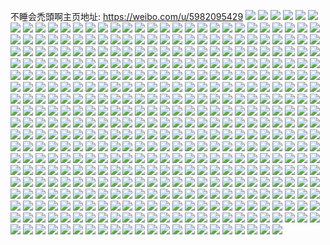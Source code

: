 不睡会禿頭啊主页地址: https://weibo.com/u/5982095429 
![](https://wx4.sinaimg.cn/mw2000/006wQgi9ly1h90rmzqkwyj32dc35shdu.jpg) 
![](https://wx4.sinaimg.cn/mw2000/006wQgi9ly1h90rn0rjvpj32yo2yo7wj.jpg) 
![](https://wx4.sinaimg.cn/mw2000/006wQgi9ly1h90rn1kns1j32dc35snpe.jpg) 
![](https://wx4.sinaimg.cn/mw2000/006wQgi9ly1h90rn2ijv1j32yo2yox6q.jpg) 
![](https://wx4.sinaimg.cn/mw2000/006wQgi9ly1h90bn3jb0nj30tz12ddix.jpg) 
![](https://wx4.sinaimg.cn/mw2000/006wQgi9ly1h906v0vy0zj30zg1bagq7.jpg) 
![](https://wx4.sinaimg.cn/mw2000/006wQgi9ly1h906v0npxjj30vl163qd4.jpg) 
![](https://wx4.sinaimg.cn/mw2000/006wQgi9ly1h906v1ap5oj30mm130tnu.jpg) 
![](https://wx4.sinaimg.cn/mw2000/006wQgi9ly1h906v1v9baj30mv129h2h.jpg) 
![](https://wx4.sinaimg.cn/mw2000/006wQgi9ly1h906v2mqgdj31sc2ds1ky.jpg) 
![](https://wx4.sinaimg.cn/mw2000/006wQgi9ly1h906v592spj32dc35s4qs.jpg) 
![](https://wx4.sinaimg.cn/mw2000/006wQgi9ly1h906v7t5daj32dc35s7wj.jpg) 
![](https://wx4.sinaimg.cn/mw2000/006wQgi9ly1h906vaditmj335s2dc4qr.jpg) 
![](https://wx4.sinaimg.cn/mw2000/006wQgi9ly1h906vcej6lj33co4gw7wl.jpg) 
![](https://wx4.sinaimg.cn/mw2000/006wQgi9ly1h7wmzw3yy4j34gw3co1l0.jpg) 
![](https://wx4.sinaimg.cn/mw2000/006wQgi9ly1h7vr9a1q47j30u00sbn04.jpg) 
![](https://wx4.sinaimg.cn/mw2000/006wQgi9ly1h7prgl520rj34gw3coqv7.jpg) 
![](https://wx4.sinaimg.cn/mw2000/006wQgi9ly1h7nl9pvve5j31400u07aj.jpg) 
![](https://wx4.sinaimg.cn/mw2000/006wQgi9ly1h7nfmq2x5gj34gw3cou0y.jpg) 
![](https://wx4.sinaimg.cn/mw2000/006wQgi9ly1h7neskgq9zj31hw1zub29.jpg) 
![](https://wx4.sinaimg.cn/mw2000/006wQgi9ly1h7neslli0uj31zu1hwe81.jpg) 
![](https://wx4.sinaimg.cn/mw2000/006wQgi9ly1h7jpgj8asoj33402c0e82.jpg) 
![](https://wx4.sinaimg.cn/mw2000/006wQgi9ly1h7gse07fyxj30u00vcgmz.jpg) 
![](https://wx4.sinaimg.cn/mw2000/006wQgi9ly1h7gse0jdzvj30u00uxwlh.jpg) 
![](https://wx4.sinaimg.cn/mw2000/006wQgi9ly1h7gse0t2q6j30u00umqci.jpg) 
![](https://wx4.sinaimg.cn/mw2000/006wQgi9ly1h7gse14kdkj30u00ut0u8.jpg) 
![](https://wx4.sinaimg.cn/mw2000/006wQgi9ly1h7g3ctx4fbj30u01b4aj3.jpg) 
![](https://wx4.sinaimg.cn/mw2000/006wQgi9ly1h7bqxlg0wyj32sj23enpd.jpg) 
![](https://wx4.sinaimg.cn/mw2000/006wQgi9ly1h7aoy22bntj30qy10odgi.jpg) 
![](https://wx4.sinaimg.cn/mw2000/006wQgi9ly1h7af8ai23zj34gw3co7kp.jpg) 
![](https://wx4.sinaimg.cn/mw2000/006wQgi9ly1h78j245kvkj30u00tmwhe.jpg) 
![](https://wx4.sinaimg.cn/mw2000/006wQgi9ly1h78j49bkj7j30u016fn5e.jpg) 
![](https://wx4.sinaimg.cn/mw2000/006wQgi9ly1h78ccal6nuj32bi2nz4qq.jpg) 
![](https://wx4.sinaimg.cn/mw2000/006wQgi9ly1h7808e6ovej30io09nab6.jpg) 
![](https://wx4.sinaimg.cn/mw2000/006wQgi9ly1h76z9nl59nj30qy0kodgx.jpg) 
![](https://wx4.sinaimg.cn/mw2000/006wQgi9ly1h76kfg9iqlj328i2zb7h1.jpg) 
![](https://wx4.sinaimg.cn/mw2000/006wQgi9ly1h76kfhlpktj33402c04qr.jpg) 
![](https://wx4.sinaimg.cn/mw2000/006wQgi9ly1h76kfhxhy9j30k00onaa5.jpg) 
![](https://wx4.sinaimg.cn/mw2000/006wQgi9ly1h76kfiflp8j31tk19kq59.jpg) 
![](https://wx4.sinaimg.cn/mw2000/006wQgi9ly1h74kzu5lqbj33co4gwu0x.jpg) 
![](https://wx4.sinaimg.cn/mw2000/006wQgi9ly1h71f6dn2bsj30qy14f40k.jpg) 
![](https://wx4.sinaimg.cn/mw2000/006wQgi9ly1h71a14hcmbj30o50r70tl.jpg) 
![](https://wx4.sinaimg.cn/mw2000/006wQgi9ly1h70cipn0bnj30u00ufmzu.jpg) 
![](https://wx4.sinaimg.cn/mw2000/006wQgi9ly1h70cipymudj312f0gojso.jpg) 
![](https://wx4.sinaimg.cn/mw2000/006wQgi9ly1h70ciq7m27j30k00qo0tc.jpg) 
![](https://wx4.sinaimg.cn/mw2000/006wQgi9ly1h70ciqmqyej30u01g6489.jpg) 
![](https://wx4.sinaimg.cn/mw2000/006wQgi9ly1h70cisz4p5j34gw3co1d4.jpg) 
![](https://wx4.sinaimg.cn/mw2000/006wQgi9ly1h70ciy368yj33co4gwx6r.jpg) 
![](https://wx4.sinaimg.cn/mw2000/006wQgi9ly1h6xjg62dgkj30qy0gq75e.jpg) 
![](https://wx4.sinaimg.cn/mw2000/006wQgi9ly1h6x5rakubij31400u00vm.jpg) 
![](https://wx4.sinaimg.cn/mw2000/006wQgi9ly1h6wt38fudwj33c02i0qc5.jpg) 
![](https://wx4.sinaimg.cn/mw2000/006wQgi9ly1h6vvxvuqvoj30u0190gt8.jpg) 
![](https://wx4.sinaimg.cn/mw2000/006wQgi9ly1h6uwlkw0w6j33co4gwwka.jpg) 
![](https://wx4.sinaimg.cn/mw2000/006wQgi9ly1h6tmhc4lflj30er0eu0sx.jpg) 
![](https://wx4.sinaimg.cn/mw2000/006wQgi9ly1h6irx6bxgpj30ia0crjt1.jpg) 
![](https://wx4.sinaimg.cn/mw2000/006wQgi9ly1h6au0hiey2j30u018zdie.jpg) 
![](https://wx4.sinaimg.cn/mw2000/006wQgi9ly1h6ass9wc3cj30u01900xr.jpg) 
![](https://wx4.sinaimg.cn/mw2000/006wQgi9ly1h67kmsh1jmj30qo0q8dj3.jpg) 
![](https://wx4.sinaimg.cn/mw2000/006wQgi9ly1h5p43myhokj30l00aa74r.jpg) 
![](https://wx4.sinaimg.cn/mw2000/006wQgi9ly1h5h5dkemxoj30u00sm0xf.jpg) 
![](https://wx4.sinaimg.cn/mw2000/006wQgi9ly1h5fomtudvhj31hw1zuh7g.jpg) 
![](https://wx4.sinaimg.cn/mw2000/006wQgi9ly1h5fomurwcwj31hw1zue2l.jpg) 
![](https://wx4.sinaimg.cn/mw2000/006wQgi9ly1h5fomvni09j31hw1zunkc.jpg) 
![](https://wx4.sinaimg.cn/mw2000/006wQgi9ly1h5fomwmpn0j31hw1zuh6y.jpg) 
![](https://wx4.sinaimg.cn/mw2000/006wQgi9ly1h5d8ewcu3rj30u00u0gqh.jpg) 
![](https://wx4.sinaimg.cn/mw2000/006wQgi9ly1h5d8ewzf7yj30u00u0440.jpg) 
![](https://wx4.sinaimg.cn/mw2000/006wQgi9ly1h5d8exz8lfj30u00u0q85.jpg) 
![](https://wx4.sinaimg.cn/mw2000/006wQgi9ly1h5d8eyl6xcj30u00u0gra.jpg) 
![](https://wx4.sinaimg.cn/mw2000/006wQgi9ly1h5a7pj3zukj30u00yudkl.jpg) 
![](https://wx4.sinaimg.cn/mw2000/006wQgi9ly1h57xqn1c9kj30nh0rlab9.jpg) 
![](https://wx4.sinaimg.cn/mw2000/006wQgi9ly1h55bznzrvqj30u00uejxl.jpg) 
![](https://wx4.sinaimg.cn/mw2000/006wQgi9ly1h4w7desqarj30u013o429.jpg) 
![](https://wx4.sinaimg.cn/mw2000/006wQgi9ly1h4eqj2u6ypj31sc2dse82.jpg) 
![](https://wx4.sinaimg.cn/mw2000/006wQgi9ly1h4eqj48no0j31sc2dsb2a.jpg) 
![](https://wx4.sinaimg.cn/mw2000/006wQgi9ly1h4eqj5x728j32dr1sb4qq.jpg) 
![](https://wx4.sinaimg.cn/mw2000/006wQgi9ly1h4chdau39jj30u01haqa7.jpg) 
![](https://wx4.sinaimg.cn/mw2000/006wQgi9ly1h4chdbz31ij30u01han6k.jpg) 
![](https://wx4.sinaimg.cn/mw2000/006wQgi9ly1h4chdctumsj30u01ha13n.jpg) 
![](https://wx4.sinaimg.cn/mw2000/006wQgi9ly1h4chddksg5j30u01ha7dj.jpg) 
![](https://wx4.sinaimg.cn/mw2000/006wQgi9ly1h4chde9tgcj30u01l9478.jpg) 
![](https://wx4.sinaimg.cn/mw2000/006wQgi9ly1h4chd9te8ej30u01hcq7y.jpg) 
![](https://wx4.sinaimg.cn/mw2000/006wQgi9ly1h47sgwpsd8j30u00u0abr.jpg) 
![](https://wx4.sinaimg.cn/mw2000/006wQgi9ly1h452u3y06yj31sc2dru0x.jpg) 
![](https://wx4.sinaimg.cn/mw2000/006wQgi9ly1h452u5c1juj31sc2dsu0x.jpg) 
![](https://wx4.sinaimg.cn/mw2000/006wQgi9ly1h427s8we8ej30u0140q8r.jpg) 
![](https://wx4.sinaimg.cn/mw2000/006wQgi9ly1h427s9jrp5j30u01hcwkp.jpg) 
![](https://wx4.sinaimg.cn/mw2000/006wQgi9ly1h427sa1z8qj30u01hcn1a.jpg) 
![](https://wx4.sinaimg.cn/mw2000/006wQgi9ly1h427sam4msj30u01ondl6.jpg) 
![](https://wx4.sinaimg.cn/mw2000/006wQgi9ly1h416eq6h60j30u0140qeq.jpg) 
![](https://wx4.sinaimg.cn/mw2000/006wQgi9ly1h416eqtyiej31400u0wl0.jpg) 
![](https://wx4.sinaimg.cn/mw2000/006wQgi9ly1h416erckdjj30lc0sgdiu.jpg) 
![](https://wx4.sinaimg.cn/mw2000/006wQgi9ly1h3vc7jne02j30u0163tpq.jpg) 
![](https://wx4.sinaimg.cn/mw2000/006wQgi9ly1h3snj4ulkuj33co3cokjm.jpg) 
![](https://wx4.sinaimg.cn/mw2000/006wQgi9ly1h3snj6tii7j33co3cob2a.jpg) 
![](https://wx4.sinaimg.cn/mw2000/006wQgi9ly1h3snj9i94qj33co3cokjm.jpg) 
![](https://wx4.sinaimg.cn/mw2000/006wQgi9ly1h3snjbt812j31hw1zue81.jpg) 
![](https://wx4.sinaimg.cn/mw2000/006wQgi9ly1h3snjdbl8jj31hw1zub29.jpg) 
![](https://wx4.sinaimg.cn/mw2000/006wQgi9ly1h3snjewgsaj31hw1zub29.jpg) 
![](https://wx4.sinaimg.cn/mw2000/006wQgi9ly1h3n9qgfyxhj30u00k7dnv.jpg) 
![](https://wx4.sinaimg.cn/mw2000/006wQgi9ly1h3n9qgv2wtj30qy0jedie.jpg) 
![](https://wx4.sinaimg.cn/mw2000/006wQgi9ly1h3m4bxgtsdj34gw3co4qq.jpg) 
![](https://wx4.sinaimg.cn/mw2000/006wQgi9ly1h3k7wbjisnj30qy0j6799.jpg) 
![](https://wx4.sinaimg.cn/mw2000/006wQgi9ly1h3jihjtefuj30u00aotb0.jpg) 
![](https://wx4.sinaimg.cn/mw2000/006wQgi9ly1h3ilwi8ejpj30qy0cb0tw.jpg) 
![](https://wx4.sinaimg.cn/mw2000/006wQgi9ly1h3i3xzhguwj30u013z0xw.jpg) 
![](https://wx4.sinaimg.cn/mw2000/006wQgi9ly1h3i3y0b2kij30u013z7a9.jpg) 
![](https://wx4.sinaimg.cn/mw2000/006wQgi9ly1h3hhcvxgsoj30qy0qyjty.jpg) 
![](https://wx4.sinaimg.cn/mw2000/006wQgi9ly1h3hgocnuvij309805dmx7.jpg) 
![](https://wx4.sinaimg.cn/mw2000/006wQgi9ly1h3f8k1sum2j335s26qkjl.jpg) 
![](https://wx4.sinaimg.cn/mw2000/006wQgi9ly1h3cb9bq81cj32oa3y8qv7.jpg) 
![](https://wx4.sinaimg.cn/mw2000/006wQgi9ly1h39ai66469j30tw13w423.jpg) 
![](https://wx4.sinaimg.cn/mw2000/006wQgi9ly1h38r9bt3q4j34gw2ln7wk.jpg) 
![](https://wx4.sinaimg.cn/mw2000/006wQgi9ly1h33hic2gvuj30u013zq9i.jpg) 
![](https://wx4.sinaimg.cn/mw2000/006wQgi9ly1h33hicwyr3j30u013z7ap.jpg) 
![](https://wx4.sinaimg.cn/mw2000/006wQgi9ly1h33hidm7lqj30u013z7a2.jpg) 
![](https://wx4.sinaimg.cn/mw2000/006wQgi9ly1h33hie9gagj30u013z7ar.jpg) 
![](https://wx4.sinaimg.cn/mw2000/006wQgi9ly1h306995gdij30g5090tan.jpg) 
![](https://wx4.sinaimg.cn/mw2000/006wQgi9ly1h2ymblzyhrj30qy0hgwg4.jpg) 
![](https://wx4.sinaimg.cn/mw2000/006wQgi9ly1h2xg2y9fy9j30u008v74x.jpg) 
![](https://wx4.sinaimg.cn/mw2000/006wQgi9ly1h2tzl66480j31hw1zu1kx.jpg) 
![](https://wx4.sinaimg.cn/mw2000/006wQgi9ly1h2tzl7f1i5j31hw1zue77.jpg) 
![](https://wx4.sinaimg.cn/mw2000/006wQgi9ly1h2tqa589tnj30u01aman3.jpg) 
![](https://wx4.sinaimg.cn/mw2000/006wQgi9gy1h2m0m0ojxzj32wz3y8u14.jpg) 
![](https://wx4.sinaimg.cn/mw2000/006wQgi9gy1h2m0m3t79jj325s1mchdt.jpg) 
![](https://wx4.sinaimg.cn/mw2000/006wQgi9gy1h2m0m5w7ptj325s1mc7wh.jpg) 
![](https://wx4.sinaimg.cn/mw2000/006wQgi9gy1h2m0m6twttj31mc1mcqn6.jpg) 
![](https://wx4.sinaimg.cn/mw2000/006wQgi9gy1h2m0m9zbypj31mc25s4qp.jpg) 
![](https://wx4.sinaimg.cn/mw2000/006wQgi9gy1h2m0mbim9bj31mc25s1kx.jpg) 
![](https://wx4.sinaimg.cn/mw2000/006wQgi9gy1h2m0md6w2hj31mc25se81.jpg) 
![](https://wx4.sinaimg.cn/mw2000/006wQgi9gy1h2m0mdmxopj30u0140dlc.jpg) 
![](https://wx4.sinaimg.cn/mw2000/006wQgi9gy1h2m0m7xguoj30u00u0gua.jpg) 
![](https://wx4.sinaimg.cn/mw2000/006wQgi9ly1h2koab0oxsj31400u0adf.jpg) 
![](https://wx4.sinaimg.cn/mw2000/006wQgi9ly1h2k915iaykj30u01hc79z.jpg) 
![](https://wx4.sinaimg.cn/mw2000/006wQgi9ly1h2g7yutxmwj30k00dk3yr.jpg) 
![](https://wx4.sinaimg.cn/mw2000/006wQgi9ly1h2f8cuij77j30sg0sgq66.jpg) 
![](https://wx4.sinaimg.cn/mw2000/006wQgi9ly1h2ewge4glgj31h70x54li.jpg) 
![](https://wx4.sinaimg.cn/mw2000/006wQgi9ly1h2epqis02nj31hw1zub29.jpg) 
![](https://wx4.sinaimg.cn/mw2000/006wQgi9ly1h2epqk5fayj30u0140h7j.jpg) 
![](https://wx4.sinaimg.cn/mw2000/006wQgi9ly1h2dw4nm6ztj30cx0cywg1.jpg) 
![](https://wx4.sinaimg.cn/mw2000/006wQgi9ly1h2dnmyodwbj30u00w2gny.jpg) 
![](https://wx4.sinaimg.cn/mw2000/006wQgi9ly1h2a1v7t6gwj30aw0ast8p.jpg) 
![](https://wx4.sinaimg.cn/mw2000/006wQgi9ly1h276ndepoyj30qy0ap75z.jpg) 
![](https://wx4.sinaimg.cn/mw2000/006wQgi9ly1h25k9slgitj30zk18bk4z.jpg) 
![](https://wx4.sinaimg.cn/mw2000/006wQgi9ly1h23ld86qhaj32dc35se82.jpg) 
![](https://wx4.sinaimg.cn/mw2000/006wQgi9ly1h22ipjfxhdj30u00sqqe6.jpg) 
![](https://wx4.sinaimg.cn/mw2000/006wQgi9ly1h22ipju373j30u012x1a7.jpg) 
![](https://wx4.sinaimg.cn/mw2000/006wQgi9ly1h22ipkcorsj30u00pc12o.jpg) 
![](https://wx4.sinaimg.cn/mw2000/006wQgi9ly1h21d96g1u8j31hw1hwniy.jpg) 
![](https://wx4.sinaimg.cn/mw2000/006wQgi9ly1h21d9bh3hqj31hw1hwavd.jpg) 
![](https://wx4.sinaimg.cn/mw2000/006wQgi9ly1h21d9fk089j31hw1hwnhw.jpg) 
![](https://wx4.sinaimg.cn/mw2000/006wQgi9ly1h21d9jk2yvj31hw1hwapn.jpg) 
![](https://wx4.sinaimg.cn/mw2000/006wQgi9ly1h1ytdj1kxaj31t00u0jzf.jpg) 
![](https://wx4.sinaimg.cn/mw2000/006wQgi9ly1h1ylwuffy4j30u01t0afg.jpg) 
![](https://wx4.sinaimg.cn/mw2000/006wQgi9ly1h1ylwuu9lwj30u01e715z.jpg) 
![](https://wx4.sinaimg.cn/mw2000/006wQgi9ly1h1yd0en5m6j30qd0chgnn.jpg) 
![](https://wx4.sinaimg.cn/mw2000/006wQgi9ly1h1xyffqm2yj30u016oaq9.jpg) 
![](https://wx4.sinaimg.cn/mw2000/006wQgi9ly1h1xw424os8j30u00xs18d.jpg) 
![](https://wx4.sinaimg.cn/mw2000/006wQgi9ly1h1xw4vg0qjj30u01lgqud.jpg) 
![](https://wx4.sinaimg.cn/mw2000/006wQgi9ly1h1vmb29k7sj31400u0n0g.jpg) 
![](https://wx4.sinaimg.cn/mw2000/006wQgi9ly1h1tbifi87hj308x03mt96.jpg) 
![](https://wx4.sinaimg.cn/mw2000/006wQgi9ly1h1sbj86jtlj31t00u07go.jpg) 
![](https://wx4.sinaimg.cn/mw2000/006wQgi9ly1h1sbj6egc4j31t00u0tmp.jpg) 
![](https://wx4.sinaimg.cn/mw2000/006wQgi9ly1h1ic04a0bzj30k00k0ab9.jpg) 
![](https://wx4.sinaimg.cn/mw2000/006wQgi9ly1h1ex2u3o56j31jq35s4qp.jpg) 
![](https://wx4.sinaimg.cn/mw2000/006wQgi9ly1h1czqjz6tlj30u00u0tg5.jpg) 
![](https://wx4.sinaimg.cn/mw2000/006wQgi9ly1h1czqkqyd4j30u00u0dtc.jpg) 
![](https://wx4.sinaimg.cn/mw2000/006wQgi9ly1h19p6paq87j30u0142qki.jpg) 
![](https://wx4.sinaimg.cn/mw2000/006wQgi9ly1h0y3odo7ghj32fl35s4qq.jpg) 
![](https://wx4.sinaimg.cn/mw2000/006wQgi9ly1h0xzi78wwhj33co4gw7wj.jpg) 
![](https://wx4.sinaimg.cn/mw2000/006wQgi9ly1h0u8x6qwwnj34gw3co7wm.jpg) 
![](https://wx4.sinaimg.cn/mw2000/006wQgi9ly1h0t95pxe5yj34gw3cob2f.jpg) 
![](https://wx4.sinaimg.cn/mw2000/006wQgi9ly1h0moap45ikj30aw099tah.jpg) 
![](https://wx4.sinaimg.cn/mw2000/006wQgi9ly1h0moatwvdzj31q812wqv5.jpg) 
![](https://wx4.sinaimg.cn/mw2000/006wQgi9ly1h0moazsd5yj31q812wx6p.jpg) 
![](https://wx4.sinaimg.cn/mw2000/006wQgi9ly1h0mob3yl78j31q812wkjl.jpg) 
![](https://wx4.sinaimg.cn/mw2000/006wQgi9ly1h0mob6ezpej31q812wnoe.jpg) 
![](https://wx4.sinaimg.cn/mw2000/006wQgi9ly1h0i0e4puj6j30qy0kb415.jpg) 
![](https://wx4.sinaimg.cn/mw2000/006wQgi9ly1h0fk56j663j31mc1mc7pk.jpg) 
![](https://wx4.sinaimg.cn/mw2000/006wQgi9ly1h0fizg7jdxj30l50gstap.jpg) 
![](https://wx4.sinaimg.cn/mw2000/006wQgi9ly1h0fg878cdgj30q80ian3c.jpg) 
![](https://wx4.sinaimg.cn/mw2000/006wQgi9ly1h0aujqjdzgj30u00q6tj8.jpg) 
![](https://wx4.sinaimg.cn/mw2000/006wQgi9ly1h0ak09fqzbj30u01qc0z7.jpg) 
![](https://wx4.sinaimg.cn/mw2000/006wQgi9ly1h09fvtucp6j31hw1zutyr.jpg) 
![](https://wx4.sinaimg.cn/mw2000/006wQgi9ly1h09fvut2sej31400u0130.jpg) 
![](https://wx4.sinaimg.cn/mw2000/006wQgi9ly1h09fvx3zfsj31hw1zue6e.jpg) 
![](https://wx4.sinaimg.cn/mw2000/006wQgi9ly1h09fw1cvrzj31hw1zu4qq.jpg) 
![](https://wx4.sinaimg.cn/mw2000/006wQgi9ly1h09fw37l27j30u01404gx.jpg) 
![](https://wx4.sinaimg.cn/mw2000/006wQgi9ly1h09fw4h9q5j30u0140neh.jpg) 
![](https://wx4.sinaimg.cn/mw2000/006wQgi9ly1h09fw75fsej31zu1hw1kx.jpg) 
![](https://wx4.sinaimg.cn/mw2000/006wQgi9ly1h09fwed6opj33co4gwnpf.jpg) 
![](https://wx4.sinaimg.cn/mw2000/006wQgi9ly1h09fwmcr8gj33co4gw1l0.jpg) 
![](https://wx4.sinaimg.cn/mw2000/006wQgi9ly1h08iq7myjlj30u00w1k49.jpg) 
![](https://wx4.sinaimg.cn/mw2000/006wQgi9ly1h07faxrharj30u00b9gqz.jpg) 
![](https://wx4.sinaimg.cn/mw2000/006wQgi9ly1h03hnpbejhj30u0176785.jpg) 
![](https://wx4.sinaimg.cn/mw2000/006wQgi9ly1h03hnpkkfaj30mn0os0ts.jpg) 
![](https://wx4.sinaimg.cn/mw2000/006wQgi9ly1h03frapt36j33co4gwhdw.jpg) 
![](https://wx4.sinaimg.cn/mw2000/006wQgi9ly1h03frcya7qj34gw3conpg.jpg) 
![](https://wx4.sinaimg.cn/mw2000/006wQgi9ly1h02shja4z2j30qy0nnwh2.jpg) 
![](https://wx4.sinaimg.cn/mw2000/006wQgi9ly1h00cnzhm1gj30ew0e8dh7.jpg) 
![](https://wx4.sinaimg.cn/mw2000/006wQgi9ly1gzzwoxna5nj30u014042m.jpg) 
![](https://wx4.sinaimg.cn/mw2000/006wQgi9ly1gzzw29fjrgj30u0140785.jpg) 
![](https://wx4.sinaimg.cn/mw2000/006wQgi9ly1gzyzrjpjcjj33co4gwx6r.jpg) 
![](https://wx4.sinaimg.cn/mw2000/006wQgi9ly1gzyzrs0e3vj33co4gw4qs.jpg) 
![](https://wx4.sinaimg.cn/mw2000/006wQgi9ly1gzyr648fijj30u0140780.jpg) 
![](https://wx4.sinaimg.cn/mw2000/006wQgi9ly1gzwdjvx09kj30k00qowiz.jpg) 
![](https://wx4.sinaimg.cn/mw2000/006wQgi9ly1gzum7famrvj30qa0yb7gt.jpg) 
![](https://wx4.sinaimg.cn/mw2000/006wQgi9ly1gztm1jurlgj30u01400u0.jpg) 
![](https://wx4.sinaimg.cn/mw2000/006wQgi9ly1gztm1kdkoej30u0140gnl.jpg) 
![](https://wx4.sinaimg.cn/mw2000/006wQgi9ly1gztm1kti43j30u0140ta8.jpg) 
![](https://wx4.sinaimg.cn/mw2000/006wQgi9ly1gztm1lne6sj31400u047t.jpg) 
![](https://wx4.sinaimg.cn/mw2000/006wQgi9ly1gztm1m4saxj31400u0ti5.jpg) 
![](https://wx4.sinaimg.cn/mw2000/006wQgi9ly1gztm1nd7t9j31400u0k0p.jpg) 
![](https://wx4.sinaimg.cn/mw2000/006wQgi9ly1gzqz0bk71xj33co4gwqv7.jpg) 
![](https://wx4.sinaimg.cn/mw2000/006wQgi9ly1gzqr6qsoabj30rs3nx19o.jpg) 
![](https://wx4.sinaimg.cn/mw2000/006wQgi9ly1gzpv7e4tm6j31400u0tfd.jpg) 
![](https://wx4.sinaimg.cn/mw2000/006wQgi9ly1gzpv7fcm8jj31400u0wm6.jpg) 
![](https://wx4.sinaimg.cn/mw2000/006wQgi9ly1gzpv7fxtznj31400u0wjd.jpg) 
![](https://wx4.sinaimg.cn/mw2000/006wQgi9ly1gzpv7bg6hfj30u014077d.jpg) 
![](https://wx4.sinaimg.cn/mw2000/006wQgi9ly1gzpv7cvcxwj31400u0td7.jpg) 
![](https://wx4.sinaimg.cn/mw2000/006wQgi9ly1gzpv7azpz9j30u01400ye.jpg) 
![](https://wx4.sinaimg.cn/mw2000/006wQgi9ly1gzpv7bz1c2j31400u0aen.jpg) 
![](https://wx4.sinaimg.cn/mw2000/006wQgi9ly1gzpv7dgv0pj31400u0juy.jpg) 
![](https://wx4.sinaimg.cn/mw2000/006wQgi9ly1gzpv7ad60lj30zk0qo767.jpg) 
![](https://wx4.sinaimg.cn/mw2000/006wQgi9ly1gzor8lmofwj34gw3co7wm.jpg) 
![](https://wx4.sinaimg.cn/mw2000/006wQgi9ly1gzmjn4qfuqj31qo2bkkjm.jpg) 
![](https://wx4.sinaimg.cn/mw2000/006wQgi9ly1gzmjn6b6hyj31hw1zux6p.jpg) 
![](https://wx4.sinaimg.cn/mw2000/006wQgi9ly1gzmjn88gu7j31zu1hwx6p.jpg) 
![](https://wx4.sinaimg.cn/mw2000/006wQgi9ly1gzbc3qmw6jj30k00qo400.jpg) 
![](https://wx4.sinaimg.cn/mw2000/006wQgi9ly1gzbc3w0mhgj33co4gwqv7.jpg) 
![](https://wx4.sinaimg.cn/mw2000/006wQgi9ly1gz2oj5lq5hj30u00u0tfo.jpg) 
![](https://wx4.sinaimg.cn/mw2000/006wQgi9ly1gz2oj60y8jj30u00u0n46.jpg) 
![](https://wx4.sinaimg.cn/mw2000/006wQgi9ly1gz2oj6hn7ij30u00u0n3e.jpg) 
![](https://wx4.sinaimg.cn/mw2000/006wQgi9ly1gz2ojsqat5j30u00u0q9u.jpg) 
![](https://wx4.sinaimg.cn/mw2000/006wQgi9ly1gz1fs25cuyj30k00qowi0.jpg) 
![](https://wx4.sinaimg.cn/mw2000/006wQgi9ly1gyvujwcpqtj31400u0tew.jpg) 
![](https://wx4.sinaimg.cn/mw2000/006wQgi9ly1gyvnnq1x9dj30u01hv11y.jpg) 
![](https://wx4.sinaimg.cn/mw2000/006wQgi9ly1gyvnnql9yzj30u013zq77.jpg) 
![](https://wx4.sinaimg.cn/mw2000/006wQgi9ly1gyvnnr2nqfj30u0140q7r.jpg) 
![](https://wx4.sinaimg.cn/mw2000/006wQgi9ly1gyvnnro2g8j30u014kwki.jpg) 
![](https://wx4.sinaimg.cn/mw2000/006wQgi9ly1gyvnnsoj97j30u0140dmu.jpg) 
![](https://wx4.sinaimg.cn/mw2000/006wQgi9ly1gyvnntohs1j30u014044o.jpg) 
![](https://wx4.sinaimg.cn/mw2000/006wQgi9ly1gyvnnu6opsj30u0140gqy.jpg) 
![](https://wx4.sinaimg.cn/mw2000/006wQgi9ly1gyvnnunarlj30u015vtdw.jpg) 
![](https://wx4.sinaimg.cn/mw2000/006wQgi9ly1gyvnnv7kxsj30u00vagrl.jpg) 
![](https://wx4.sinaimg.cn/mw2000/006wQgi9ly1gyvnnvnopkj30u00u07a2.jpg) 
![](https://wx4.sinaimg.cn/mw2000/006wQgi9ly1gyvnnw78b8j313z0u0dn4.jpg) 
![](https://wx4.sinaimg.cn/mw2000/006wQgi9ly1gyvnnwt1wfj30u016q7bc.jpg) 
![](https://wx4.sinaimg.cn/mw2000/006wQgi9ly1gysj47p4mbj30u0142wlu.jpg) 
![](https://wx4.sinaimg.cn/mw2000/006wQgi9ly1gyqv734phbj31400u07bi.jpg) 
![](https://wx4.sinaimg.cn/mw2000/006wQgi9ly1gyp57mb5h8j31qo1qotzh.jpg) 
![](https://wx4.sinaimg.cn/mw2000/006wQgi9ly1gyovozlb86j30u01hc10h.jpg) 
![](https://wx4.sinaimg.cn/mw2000/006wQgi9ly1gymjt7iisuj30qy0kb76o.jpg) 
![](https://wx4.sinaimg.cn/mw2000/006wQgi9ly1gydy21yeryj33co4gw7wk.jpg) 
![](https://wx4.sinaimg.cn/mw2000/006wQgi9ly1gydy2bjyhcj33co4gwx6r.jpg) 
![](https://wx4.sinaimg.cn/mw2000/006wQgi9ly1gycbqqb3hdj30u00rsalj.jpg) 
![](https://wx4.sinaimg.cn/mw2000/006wQgi9ly1gyavqu151nj313z0u00ye.jpg) 
![](https://wx4.sinaimg.cn/mw2000/006wQgi9ly1gy9z6wx7mrj30u00iftbg.jpg) 
![](https://wx4.sinaimg.cn/mw2000/006wQgi9ly1gy9hm9w4d1j31400u0jwe.jpg) 
![](https://wx4.sinaimg.cn/mw2000/006wQgi9ly1gy66xmzt5uj30u0140aex.jpg) 
![](https://wx4.sinaimg.cn/mw2000/006wQgi9ly1gy66xneo9pj31400u0jws.jpg) 
![](https://wx4.sinaimg.cn/mw2000/006wQgi9ly1gy66xnsq35j30u0140ag9.jpg) 
![](https://wx4.sinaimg.cn/mw2000/006wQgi9ly1gy66xog9bjj30u0142q6w.jpg) 
![](https://wx4.sinaimg.cn/mw2000/006wQgi9ly1gy5cg8z25ij30p60o6do8.jpg) 
![](https://wx4.sinaimg.cn/mw2000/006wQgi9ly1gy58jkv8s4j30qy17otcx.jpg) 
![](https://wx4.sinaimg.cn/mw2000/006wQgi9ly1gy4bhqpcfnj332n43jkjn.jpg) 
![](https://wx4.sinaimg.cn/mw2000/006wQgi9ly1gy4bhvptb6j32zn3zjhdv.jpg) 
![](https://wx4.sinaimg.cn/mw2000/006wQgi9ly1gy48ylm8mbj32803y8npe.jpg) 
![](https://wx4.sinaimg.cn/mw2000/006wQgi9ly1gy48ym23dsj30qy14on0k.jpg) 
![](https://wx4.sinaimg.cn/mw2000/006wQgi9ly1gy48xpfey0j33co4gw4qs.jpg) 
![](https://wx4.sinaimg.cn/mw2000/006wQgi9ly1gy3u78dy2mj30u0140n0a.jpg) 
![](https://wx4.sinaimg.cn/mw2000/006wQgi9ly1gy0pvkzlyzj31o0280qqh.jpg) 
![](https://wx4.sinaimg.cn/mw2000/006wQgi9ly1gxyobic9k3j30qy11kwik.jpg) 
![](https://wx4.sinaimg.cn/mw2000/006wQgi9ly1gxxhwq8mufj31401hcwoq.jpg) 
![](https://wx4.sinaimg.cn/mw2000/006wQgi9ly1gxxhwrmw9yj31hw1zunes.jpg) 
![](https://wx4.sinaimg.cn/mw2000/006wQgi9ly1gxxhwtg2j1j31hw1zu1bf.jpg) 
![](https://wx4.sinaimg.cn/mw2000/006wQgi9ly1gxxhwx4sl1j31hw1zuhdt.jpg) 
![](https://wx4.sinaimg.cn/mw2000/006wQgi9ly1gxxhwyab4mj31p31b6aw6.jpg) 
![](https://wx4.sinaimg.cn/mw2000/006wQgi9ly1gxxhwyp4coj30qy0q0acx.jpg) 
![](https://wx4.sinaimg.cn/mw2000/006wQgi9ly1gxwsap5cy5j30qy0k4jtr.jpg) 
![](https://wx4.sinaimg.cn/mw2000/006wQgi9ly1gxuc6ix94vj30u01400ur.jpg) 
![](https://wx4.sinaimg.cn/mw2000/006wQgi9ly1gxuc6jeqgpj30u0140tdy.jpg) 
![](https://wx4.sinaimg.cn/mw2000/006wQgi9ly1gxuc6jzvflj30u014078s.jpg) 
![](https://wx4.sinaimg.cn/mw2000/006wQgi9ly1gxtuvo5o9dj30sg0lcwip.jpg) 
![](https://wx4.sinaimg.cn/mw2000/006wQgi9ly1gxrkdgn3ulj33co4gwnpf.jpg) 
![](https://wx4.sinaimg.cn/mw2000/006wQgi9ly1gxr6lslj4yj31400u078n.jpg) 
![](https://wx4.sinaimg.cn/mw2000/006wQgi9ly1gxqcmsu6bhj33co4gw7wk.jpg) 
![](https://wx4.sinaimg.cn/mw2000/006wQgi9ly1gxqcmv4gr0j31401hcncr.jpg) 
![](https://wx4.sinaimg.cn/mw2000/006wQgi9ly1gxqcmxyghwj31g01g0b29.jpg) 
![](https://wx4.sinaimg.cn/mw2000/006wQgi9ly1gxqcmz6bq4j30z319ek7i.jpg) 
![](https://wx4.sinaimg.cn/mw2000/006wQgi9ly1gxqcn6680hj31x71g0e81.jpg) 
![](https://wx4.sinaimg.cn/mw2000/006wQgi9ly1gxqcn7hjbgj31400u0k2r.jpg) 
![](https://wx4.sinaimg.cn/mw2000/006wQgi9ly1gxqcn8fa1wj30u01hcq9r.jpg) 
![](https://wx4.sinaimg.cn/mw2000/006wQgi9ly1gxqcnfxo8rj347j35ou10.jpg) 
![](https://wx4.sinaimg.cn/mw2000/006wQgi9ly1gxqcnh5x49j30u015gq6c.jpg) 
![](https://wx4.sinaimg.cn/mw2000/006wQgi9ly1gxnwau1uetj32f63qe4qs.jpg) 
![](https://wx4.sinaimg.cn/mw2000/006wQgi9ly1gxnuzt753cj3140140kcz.jpg) 
![](https://wx4.sinaimg.cn/mw2000/006wQgi9ly1gxnuzuyaw3j3140140tua.jpg) 
![](https://wx4.sinaimg.cn/mw2000/006wQgi9ly1gxm8vsgci6j31400u0q7e.jpg) 
![](https://wx4.sinaimg.cn/mw2000/006wQgi9ly1gxldkq55p2j30u00uqgpq.jpg) 
![](https://wx4.sinaimg.cn/mw2000/006wQgi9ly1gxk71urhzwj30u0140td5.jpg) 
![](https://wx4.sinaimg.cn/mw2000/006wQgi9ly1gxk71v6oimj30u0140dj2.jpg) 
![](https://wx4.sinaimg.cn/mw2000/006wQgi9ly1gxie91cc1gj30u0140776.jpg) 
![](https://wx4.sinaimg.cn/mw2000/006wQgi9ly1gxi7lzu0qyj30u00u0wiu.jpg) 
![](https://wx4.sinaimg.cn/mw2000/006wQgi9ly1gxi7m0bufuj30u00u00x7.jpg) 
![](https://wx4.sinaimg.cn/mw2000/006wQgi9ly1gxi7m0tmvrj30u00u00xl.jpg) 
![](https://wx4.sinaimg.cn/mw2000/006wQgi9ly1gxi7m1tkvqj30u00u0dkm.jpg) 
![](https://wx4.sinaimg.cn/mw2000/006wQgi9ly1gxi7m291zvj30u00u0q7r.jpg) 
![](https://wx4.sinaimg.cn/mw2000/006wQgi9ly1gxi7m2lhw2j30u00u0aen.jpg) 
![](https://wx4.sinaimg.cn/mw2000/006wQgi9ly1gxi7m2zud1j30u00u0n20.jpg) 
![](https://wx4.sinaimg.cn/mw2000/006wQgi9ly1gxi7m3q565j30u00u0430.jpg) 
![](https://wx4.sinaimg.cn/mw2000/006wQgi9ly1gxi7m43n99j30u00u00x8.jpg) 
![](https://wx4.sinaimg.cn/mw2000/006wQgi9ly1gxi7m4l6c1j30u00u0n1s.jpg) 
![](https://wx4.sinaimg.cn/mw2000/006wQgi9ly1gxi7m4yjumj30u00u0gq4.jpg) 
![](https://wx4.sinaimg.cn/mw2000/006wQgi9ly1gxi7m5wkkwj30u00u0td5.jpg) 
![](https://wx4.sinaimg.cn/mw2000/006wQgi9ly1gxhvh8nvsvj30u01400we.jpg) 
![](https://wx4.sinaimg.cn/mw2000/006wQgi9ly1gxhvh9fy6zj30u0140wqi.jpg) 
![](https://wx4.sinaimg.cn/mw2000/006wQgi9ly1gxhvha051gj30u0140gyl.jpg) 
![](https://wx4.sinaimg.cn/mw2000/006wQgi9ly1gxhnwfdt16j30u00q90tx.jpg) 
![](https://wx4.sinaimg.cn/mw2000/006wQgi9ly1gxg0hjuqscj30u00kpn03.jpg) 
![](https://wx4.sinaimg.cn/mw2000/006wQgi9ly1gxeynirreaj30u00psjvz.jpg) 
![](https://wx4.sinaimg.cn/mw2000/006wQgi9ly1gxe56zuk8uj31400u0793.jpg) 
![](https://wx4.sinaimg.cn/mw2000/006wQgi9ly1gxdcrgjulgj30u00tgdid.jpg) 
![](https://wx4.sinaimg.cn/mw2000/006wQgi9ly1gxbu0ubo4ej30u0140n13.jpg) 
![](https://wx4.sinaimg.cn/mw2000/006wQgi9ly1gxbh0920qij30u009vgnq.jpg) 
![](https://wx4.sinaimg.cn/mw2000/006wQgi9ly1gxbh09li1vj30u00hdn0t.jpg) 
![](https://wx4.sinaimg.cn/mw2000/006wQgi9ly1gxbh0a7wenj30u014078o.jpg) 
![](https://wx4.sinaimg.cn/mw2000/006wQgi9ly1gx8o1fbzh7j30u0140jwz.jpg) 
![](https://wx4.sinaimg.cn/mw2000/006wQgi9ly1gx8o1g4j80j31400u0tg2.jpg) 
![](https://wx4.sinaimg.cn/mw2000/006wQgi9ly1gx8o1gq68zj30u0140gqm.jpg) 
![](https://wx4.sinaimg.cn/mw2000/006wQgi9ly1gx8o1gzjvdj30k00qojun.jpg) 
![](https://wx4.sinaimg.cn/mw2000/006wQgi9ly1gx8o1hnubwj31400u00z3.jpg) 
![](https://wx4.sinaimg.cn/mw2000/006wQgi9ly1gx8o1iams3j31400u0dl0.jpg) 
![](https://wx4.sinaimg.cn/mw2000/006wQgi9ly1gx8doi112nj33co4gwhdw.jpg) 
![](https://wx4.sinaimg.cn/mw2000/006wQgi9ly1gx352zz17tj30u00u0q8i.jpg) 
![](https://wx4.sinaimg.cn/mw2000/006wQgi9ly1gx2zqcbb7pj31t00u0wsc.jpg) 
![](https://wx4.sinaimg.cn/mw2000/006wQgi9ly1gx2zqe6o56j31t00u07fg.jpg) 
![](https://wx4.sinaimg.cn/mw2000/006wQgi9ly1gx2zqf5930j31t00u0qd4.jpg) 
![](https://wx4.sinaimg.cn/mw2000/006wQgi9ly1gx2zqfdigwj30u00mcdho.jpg) 
![](https://wx4.sinaimg.cn/mw2000/006wQgi9ly1gx2pou3uv2j32i04g0qv8.jpg) 
![](https://wx4.sinaimg.cn/mw2000/006wQgi9ly1gx2pp3eqj8j32i04g0e83.jpg) 
![](https://wx4.sinaimg.cn/mw2000/006wQgi9ly1gx2powtkxxj316o1kwnh6.jpg) 
![](https://wx4.sinaimg.cn/mw2000/006wQgi9ly1gx2ppccgtnj32i04g0npe.jpg) 
![](https://wx4.sinaimg.cn/mw2000/006wQgi9ly1gx2pptx55aj31r0340kjm.jpg) 
![](https://wx4.sinaimg.cn/mw2000/006wQgi9ly1gx2ppitz12j32i04g01kz.jpg) 
![](https://wx4.sinaimg.cn/mw2000/006wQgi9ly1gx2ppvog3tj31hw1zub2a.jpg) 
![](https://wx4.sinaimg.cn/mw2000/006wQgi9ly1gx2pp75p2wj32i04g0npd.jpg) 
![](https://wx4.sinaimg.cn/mw2000/006wQgi9ly1gx2pq1zj7oj34g02i04qr.jpg) 
![](https://wx4.sinaimg.cn/mw2000/006wQgi9ly1gx2pq5xutsj32o02o01kz.jpg) 
![](https://wx4.sinaimg.cn/mw2000/006wQgi9ly1gx2pq9bjbij32o02o0x6q.jpg) 
![](https://wx4.sinaimg.cn/mw2000/006wQgi9ly1gx2pq9y6omj30u00u0jz8.jpg) 
![](https://wx4.sinaimg.cn/mw2000/006wQgi9ly1gx2pqchncuj33k02o0b2a.jpg) 
![](https://wx4.sinaimg.cn/mw2000/006wQgi9ly1gx2pqhj2ohj34g02i0e82.jpg) 
![](https://wx4.sinaimg.cn/mw2000/006wQgi9ly1gx2pqnfyp4j34g02i07wi.jpg) 
![](https://wx4.sinaimg.cn/mw2000/006wQgi9ly1gx2pqqlq27j31x71g0hdt.jpg) 
![](https://wx4.sinaimg.cn/mw2000/006wQgi9ly1gx21reszx5j30u00u0agb.jpg) 
![](https://wx4.sinaimg.cn/mw2000/006wQgi9ly1gx0w5208lrj30u01hcn5h.jpg) 
![](https://wx4.sinaimg.cn/mw2000/006wQgi9ly1gx09x8fv2nj34g02i0e82.jpg) 
![](https://wx4.sinaimg.cn/mw2000/006wQgi9ly1gwzsa8les4j30zk0k042v.jpg) 
![](https://wx4.sinaimg.cn/mw2000/006wQgi9ly1gwzjgwe2zpj30u01fn79p.jpg) 
![](https://wx4.sinaimg.cn/mw2000/006wQgi9ly1gwwvcuedddj30u01moahc.jpg) 
![](https://wx4.sinaimg.cn/mw2000/006wQgi9ly1gwvovlipiuj30gw0h2my5.jpg) 
![](https://wx4.sinaimg.cn/mw2000/006wQgi9ly1gwv76vo3o9j30u01t07cl.jpg) 
![](https://wx4.sinaimg.cn/mw2000/006wQgi9ly1gwv78y98dhj30n71gcwjm.jpg) 
![](https://wx4.sinaimg.cn/mw2000/006wQgi9ly1gwv7bpr826j31400u0gnw.jpg) 
![](https://wx4.sinaimg.cn/mw2000/006wQgi9ly1gwqp6sp0aaj31hw1hw1kx.jpg) 
![](https://wx4.sinaimg.cn/mw2000/006wQgi9ly1gwqp6vln1ij31hw1hw1kx.jpg) 
![](https://wx4.sinaimg.cn/mw2000/006wQgi9ly1gwqp6xozgyj31hw1hwnnx.jpg) 
![](https://wx4.sinaimg.cn/mw2000/006wQgi9ly1gwqp6ybt7bj30u00u0q95.jpg) 
![](https://wx4.sinaimg.cn/mw2000/006wQgi9ly1gwpjthdym4j33co4gw1kz.jpg) 
![](https://wx4.sinaimg.cn/mw2000/006wQgi9ly1gwp7ho5w1fj33co4gwkjo.jpg) 
![](https://wx4.sinaimg.cn/mw2000/006wQgi9ly1gwp7hu2cidj33co4gwkjm.jpg) 
![](https://wx4.sinaimg.cn/mw2000/006wQgi9ly1gwp7i0fs4yj33co4gwb2b.jpg) 
![](https://wx4.sinaimg.cn/mw2000/006wQgi9ly1gwp06sq75vj30u00wctg2.jpg) 
![](https://wx4.sinaimg.cn/mw2000/006wQgi9ly1gwo9s4jaalj30u00fl0yu.jpg) 
![](https://wx4.sinaimg.cn/mw2000/006wQgi9ly1gwo9ts21jkj30u00sa49p.jpg) 
![](https://wx4.sinaimg.cn/mw2000/006wQgi9ly1gwnzb7c175j30se0vy79o.jpg) 
![](https://wx4.sinaimg.cn/mw2000/006wQgi9ly1gwnlmyj7whj30u00s20uu.jpg) 
![](https://wx4.sinaimg.cn/mw2000/006wQgi9ly1gwmpgo4axaj30u00u0q9p.jpg) 
![](https://wx4.sinaimg.cn/mw2000/006wQgi9ly1gwmpgpsltfj33co3coe82.jpg) 
![](https://wx4.sinaimg.cn/mw2000/006wQgi9ly1gwlvsfc421j30u00u0n1m.jpg) 
![](https://wx4.sinaimg.cn/mw2000/006wQgi9ly1gwlvsfvtc1j30u00u0tac.jpg) 
![](https://wx4.sinaimg.cn/mw2000/006wQgi9ly1gwluqfmhutj30qn0jf42k.jpg) 
![](https://wx4.sinaimg.cn/mw2000/006wQgi9ly1gwkl3tzyahj30u01hc0zf.jpg) 
![](https://wx4.sinaimg.cn/mw2000/006wQgi9ly1gwkl3uo4zqj30u00y1tdn.jpg) 
![](https://wx4.sinaimg.cn/mw2000/006wQgi9ly1gwieycx3gxj34gw3co1kz.jpg) 
![](https://wx4.sinaimg.cn/mw2000/006wQgi9ly1gwieyjxldnj34gw3conpf.jpg) 
![](https://wx4.sinaimg.cn/mw2000/006wQgi9ly1gwi6qxm3dhj30qy0k7n0c.jpg) 
![](https://wx4.sinaimg.cn/mw2000/006wQgi9ly1gwh9afwh1wj34gw3co7wj.jpg) 
![](https://wx4.sinaimg.cn/mw2000/006wQgi9ly1gwh9ax19wjj30u0140dk3.jpg) 
![](https://wx4.sinaimg.cn/mw2000/006wQgi9ly1gwh9axbbdsj30u0140n1d.jpg) 
![](https://wx4.sinaimg.cn/mw2000/006wQgi9ly1gwgarn95t0j30u00lpad4.jpg) 
![](https://wx4.sinaimg.cn/mw2000/006wQgi9ly1gwg600kpfkj30u01407av.jpg) 
![](https://wx4.sinaimg.cn/mw2000/006wQgi9ly1gwg6016rqoj30u014045p.jpg) 
![](https://wx4.sinaimg.cn/mw2000/006wQgi9ly1gwfvduw2l2j33co4gw7wk.jpg) 
![](https://wx4.sinaimg.cn/mw2000/006wQgi9ly1gwfvdwjb5wj34gw3coqv7.jpg) 
![](https://wx4.sinaimg.cn/mw2000/006wQgi9ly1gwfvdyee4wj34gw3conpg.jpg) 
![](https://wx4.sinaimg.cn/mw2000/006wQgi9ly1gwdv8uzwbjj30u01hcwkr.jpg) 
![](https://wx4.sinaimg.cn/mw2000/006wQgi9ly1gwchig93ktj33co4gwb2c.jpg) 
![](https://wx4.sinaimg.cn/mw2000/006wQgi9ly1gwchivjgh9j34gw3cokjr.jpg) 
![](https://wx4.sinaimg.cn/mw2000/006wQgi9ly1gwchj6sqntj34gw3cou11.jpg) 
![](https://wx4.sinaimg.cn/mw2000/006wQgi9ly1gwchjgifhlj34gw3coqv8.jpg) 
![](https://wx4.sinaimg.cn/mw2000/006wQgi9ly1gwchjsxtzbj34gw3conpi.jpg) 
![](https://wx4.sinaimg.cn/mw2000/006wQgi9ly1gwchk3zz74j33co4gwqv9.jpg) 
![](https://wx4.sinaimg.cn/mw2000/006wQgi9ly1gwchkbj9wvj33co4gwu0z.jpg) 
![](https://wx4.sinaimg.cn/mw2000/006wQgi9ly1gwchklrbpbj34gw3cohdx.jpg) 
![](https://wx4.sinaimg.cn/mw2000/006wQgi9ly1gwchktr3e0j33co4gw7wk.jpg) 
![](https://wx4.sinaimg.cn/mw2000/006wQgi9ly1gwchl5azf7j33co4gwx6t.jpg) 
![](https://wx4.sinaimg.cn/mw2000/006wQgi9ly1gwchlg2eidj33co4gwkjp.jpg) 
![](https://wx4.sinaimg.cn/mw2000/006wQgi9ly1gwchln7jvhj34gw3cou0z.jpg) 
![](https://wx4.sinaimg.cn/mw2000/006wQgi9ly1gwccr2drstj33co4gwqv9.jpg) 
![](https://wx4.sinaimg.cn/mw2000/006wQgi9ly1gwccr6f1rkj33co4gwkjo.jpg) 
![](https://wx4.sinaimg.cn/mw2000/006wQgi9ly1gwc7k130ngj30u00l376a.jpg) 
![](https://wx4.sinaimg.cn/mw2000/006wQgi9ly1gwbbb1olhkj34gw3co1l0.jpg) 
![](https://wx4.sinaimg.cn/mw2000/006wQgi9ly1gwbbakxb92j31ju2144qp.jpg) 
![](https://wx4.sinaimg.cn/mw2000/006wQgi9ly1gwbbbobhxij34gw3cokjn.jpg) 
![](https://wx4.sinaimg.cn/mw2000/006wQgi9ly1gwb65islupj30u00r5416.jpg) 
![](https://wx4.sinaimg.cn/mw2000/006wQgi9ly1gw8t35cy76j30j60ivt9q.jpg) 
![](https://wx4.sinaimg.cn/mw2000/006wQgi9ly1gw860qbd67j31570u0jvb.jpg) 
![](https://wx4.sinaimg.cn/mw2000/006wQgi9ly1gw861jo2knj325s1mc1kx.jpg) 
![](https://wx4.sinaimg.cn/mw2000/006wQgi9ly1gw862w3x11j33co3co1ky.jpg) 
![](https://wx4.sinaimg.cn/mw2000/006wQgi9ly1gw829uc320j30qy0kmq4t.jpg) 
![](https://wx4.sinaimg.cn/mw2000/006wQgi9ly1gw5k10umnqj30u00u0gps.jpg) 
![](https://wx4.sinaimg.cn/mw2000/006wQgi9ly1gw5k11k3cej30u00u0abp.jpg) 
![](https://wx4.sinaimg.cn/mw2000/006wQgi9ly1gw5k1217vsj30u00u0goh.jpg) 
![](https://wx4.sinaimg.cn/mw2000/006wQgi9ly1gw3frd9x4ej30pi08hdh6.jpg) 
![](https://wx4.sinaimg.cn/mw2000/006wQgi9ly1gw194ka6wyj30u00wead5.jpg) 
![](https://wx4.sinaimg.cn/mw2000/006wQgi9ly1gw0v3tq9q1j30my0cxgmf.jpg) 
![](https://wx4.sinaimg.cn/mw2000/006wQgi9ly1gvzxf6jo6yj30k00qoq5r.jpg) 
![](https://wx4.sinaimg.cn/mw2000/006wQgi9ly1gvydmfhequj33402c07wj.jpg) 
![](https://wx4.sinaimg.cn/mw2000/006wQgi9ly1gvydmcnjtmj31t00u0dvy.jpg) 
![](https://wx4.sinaimg.cn/mw2000/006wQgi9ly1gvydmkm1wnj32c0340x6q.jpg) 
![](https://wx4.sinaimg.cn/mw2000/006wQgi9ly1gvydmbow9cj33co3cohdv.jpg) 
![](https://wx4.sinaimg.cn/mw2000/006wQgi9ly1gvydm8ktraj33co3cob2c.jpg) 
![](https://wx4.sinaimg.cn/mw2000/006wQgi9ly1gvydmgfgp5j30on1hcdpx.jpg) 
![](https://wx4.sinaimg.cn/mw2000/006wQgi9ly1gvydpppj0tj30u00u0n46.jpg) 
![](https://wx4.sinaimg.cn/mw2000/006wQgi9ly1gvydpq4zmhj30u00u0n46.jpg) 
![](https://wx4.sinaimg.cn/mw2000/006wQgi9ly1gvydpsglrgj32i04g0hdu.jpg) 
![](https://wx4.sinaimg.cn/mw2000/006wQgi9ly1gvvzjuwiifj33403407wi.jpg) 
![](https://wx4.sinaimg.cn/mw2000/006wQgi9ly1gvnp699gsnj60u0192dhz02.jpg) 
![](https://wx4.sinaimg.cn/mw2000/006wQgi9ly1gvlxj5popaj60jn0hcta302.jpg) 
![](https://wx4.sinaimg.cn/mw2000/006wQgi9ly1gvh2nirpomj63co3conpe02.jpg) 
![](https://wx4.sinaimg.cn/mw2000/006wQgi9ly1gvfnsjdmphj60u00sb76q02.jpg) 
![](https://wx4.sinaimg.cn/mw2000/006wQgi9ly1gvetj8a3jpj60u018igpy02.jpg) 
![](https://wx4.sinaimg.cn/mw2000/006wQgi9ly1gvetj8nu43j60u01kv44302.jpg) 
![](https://wx4.sinaimg.cn/mw2000/006wQgi9ly1gvetj8vyjgj60u01g3q7f02.jpg) 
![](https://wx4.sinaimg.cn/mw2000/006wQgi9ly1gvb5axahlaj60u00gpdjd02.jpg) 
![](https://wx4.sinaimg.cn/mw2000/006wQgi9ly1gv4p709y0pj63co4gw7wk02.jpg) 
![](https://wx4.sinaimg.cn/mw2000/006wQgi9ly1guwlinix6oj635r35r4qq02.jpg) 
![](https://wx4.sinaimg.cn/mw2000/006wQgi9ly1guwllq7mf0j63co3cokjn02.jpg) 
![](https://wx4.sinaimg.cn/mw2000/006wQgi9ly1guwlpmzx92j64gw3cox6q02.jpg) 
![](https://wx4.sinaimg.cn/mw2000/006wQgi9ly1guwlnjv5kfj60xc0xcqne02.jpg) 
![](https://wx4.sinaimg.cn/mw2000/006wQgi9ly1guwlfzuevdj60k90w5wkn02.jpg) 
![](https://wx4.sinaimg.cn/mw2000/006wQgi9ly1guwln5ev99j62ha2hbqv502.jpg) 

